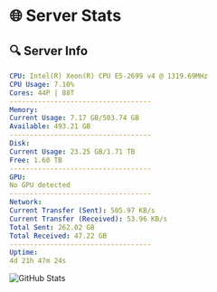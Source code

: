 # 🌐 Server Stats
## 🔍 Server Info
```yaml
CPU: Intel(R) Xeon(R) CPU E5-2699 v4 @ 1319.69MHz
CPU Usage: 7.10%
Cores: 44P | 88T
-----------------------------------
Memory:
Current Usage: 7.17 GB/503.74 GB
Available: 493.21 GB
-----------------------------------
Disk:
Current Usage: 23.25 GB/1.71 TB
Free: 1.60 TB
-----------------------------------
GPU:
No GPU detected
-----------------------------------
Network:
Current Transfer (Sent): 505.97 KB/s
Current Transfer (Received): 53.96 KB/s
Total Sent: 262.02 GB
Total Received: 47.22 GB
-----------------------------------
Uptime:
4d 21h 47m 24s
```
![GitHub Stats](https://img.shields.io/badge/Updated-2025-04-24_14:56:12-blue)